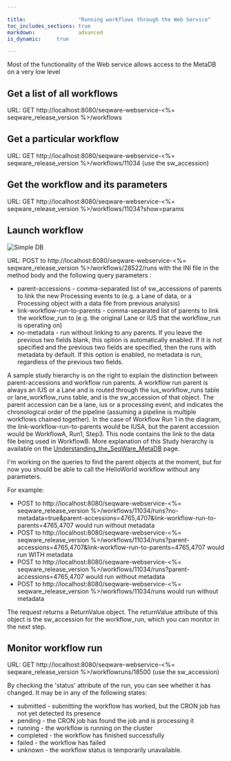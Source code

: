 ```yaml
---

title:                 "Running workflows through the Web Service"
toc_includes_sections: true
markdown:              advanced 
is_dynamic:		true

---
```


Most of the functionality of the Web service allows access to the MetaDB on a very low level

## Get a list of all workflows
URL: GET http://localhost:8080/seqware-webservice-<%= seqware_release_version %>/workflows

## Get a particular workflow
URL: GET http://localhost:8080/seqware-webservice-<%= seqware_release_version %>/workflows/11034 (use the sw_accession)

## Get the workflow and its parameters
URL: GET http://localhost:8080/seqware-webservice-<%= seqware_release_version %>/workflows/11034?show=params

## Launch workflow

![Simple DB](/assets/images/metadb/Study_hierarchy.png)

URL: POST to http://localhost:8080/seqware-webservice-<%= seqware_release_version %>/workflows/28522/runs with the INI file in the method body and the following query parameters :
* parent-accessions - comma-separated list of sw_accessions of parents to link the new Processing events to (e.g. a Lane of data, or a Processing object with a data file from previous analysis)
* link-workflow-run-to-parents - comma-separated list of parents to link the workflow_run to (e.g. the original Lane or IUS that the workflow_run is operating on)
* no-metadata - run without linking to any parents. If you leave the previous two fields blank, this option is automatically enabled. If it is not specified and the previous two fields are specified, then the runs with metadata by default. If this option is enabled, no metadata is run, regardless of the previous two fields.

A sample study hierarchy is on the right to explain the distinction between parent-accessions and workflow run parents. A workflow run parent is always an IUS or a Lane and is routed through the ius_workflow_runs table or lane_workflow_runs table, and is the sw_accession of that object. The parent accession can be a lane, ius or a processing event, and indicates the chronological order of the pipeline (assuming a pipeline is multiple workflows chained together). In the case of Workflow Run 1 in the diagram, the link-workflow-run-to-parents would be IUSA, but the parent accession would be WorkflowA, Run1, Step3. This node contains the link to the data file being used in WorkflowB. More explanation of this Study hierarchy is available on the [Understanding_the_SeqWare_MetaDB](/docs/4-metadb/) page.

I'm working on the queries to find the parent objects at the moment, but for now you should be able to call the HelloWorld workflow without any parameters.

For example:

* POST to http://localhost:8080/seqware-webservice-<%= seqware_release_version %>/workflows/11034/runs?no-metadata=true&parent-accessions=4765,4707&link-workflow-run-to-parents=4765,4707 would run without metadata
* POST to http://localhost:8080/seqware-webservice-<%= seqware_release_version %>/workflows/11034/runs?parent-accessions=4765,4707&link-workflow-run-to-parents=4765,4707 would run WITH metadata
* POST to http://localhost:8080/seqware-webservice-<%= seqware_release_version %>/workflows/11034/runs?parent-accessions=4765,4707 would run without metadata
* POST to http://localhost:8080/seqware-webservice-<%= seqware_release_version %>/workflows/11034/runs would run without metadata

The request returns a ReturnValue object. The returnValue attribute of this object is the sw_accession for the workflow_run, which you can monitor in the next step.

## Monitor workflow run
URL: GET http://localhost:8080/seqware-webservice-<%= seqware_release_version %>/workflowruns/18500 (use the sw_accession)

By checking the 'status' attribute of the run, you can see whether it has changed. It may be in any of the following states:

* submitted - submitting the workflow has worked, but the CRON job has not yet detected its presence
* pending - the CRON job has found the job and is processing it
* running - the workflow is running on the cluster
* completed - the workflow has finished successfully
* failed - the workflow has failed
* unknown - the workflow status is temporarily unavailable.
